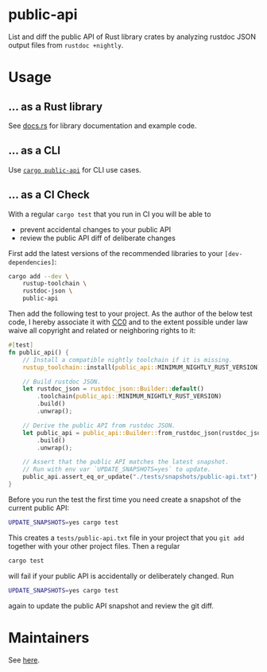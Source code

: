 # public-api

List and diff the public API of Rust library crates by analyzing rustdoc JSON output files from `rustdoc +nightly`.

# Usage

## … as a Rust library

See [docs.rs](https://docs.rs/public-api/latest/public_api/index.html) for library documentation and example code.

## … as a CLI

Use [`cargo public-api`](https://github.com/cargo-public-api/cargo-public-api) for CLI use cases.

## … as a CI Check

<!-- Keep this section in sync with the ./README.md#-as-a-ci-check -->

With a regular `cargo test` that you run in CI you will be able to
* prevent accidental changes to your public API
* review the public API diff of deliberate changes

First add the latest versions of the recommended libraries to your `[dev-dependencies]`:

```sh
cargo add --dev \
    rustup-toolchain \
    rustdoc-json \
    public-api
```

Then add the following test to your project. As the author of the below test code, I hereby associate it with [CC0](https://creativecommons.org/publicdomain/zero/1.0/) and to the extent possible under law waive all copyright and related or neighboring rights to it:

```rust
#[test]
fn public_api() {
    // Install a compatible nightly toolchain if it is missing.
    rustup_toolchain::install(public_api::MINIMUM_NIGHTLY_RUST_VERSION).unwrap();

    // Build rustdoc JSON.
    let rustdoc_json = rustdoc_json::Builder::default()
        .toolchain(public_api::MINIMUM_NIGHTLY_RUST_VERSION)
        .build()
        .unwrap();

    // Derive the public API from rustdoc JSON.
    let public_api = public_api::Builder::from_rustdoc_json(rustdoc_json)
        .build()
        .unwrap();

    // Assert that the public API matches the latest snapshot.
    // Run with env var `UPDATE_SNAPSHOTS=yes` to update.
    public_api.assert_eq_or_update("./tests/snapshots/public-api.txt");
}
```

Before you run the test the first time you need create a snapshot of the current public API:

```sh
UPDATE_SNAPSHOTS=yes cargo test
```

This creates a `tests/public-api.txt` file in your project that you `git add` together with your other project files. Then a regular

```sh
cargo test
```

will fail if your public API is accidentally or deliberately changed. Run

```sh
UPDATE_SNAPSHOTS=yes cargo test
```

again to update the public API snapshot and review the git diff.

# Maintainers

See [here](https://github.com/cargo-public-api/cargo-public-api#maintainers).

